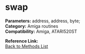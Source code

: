 # swap

**Parameters:** address, address, byte;  
**Category:** Amiga routines  
**Compatibility:** Amiga, ATARI520ST  

**Reference Link:**  
[Back to Methods List](../../SUMMARY.md)
